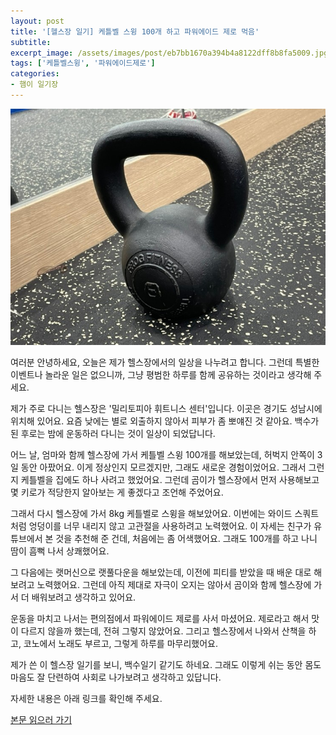 ```yaml
---
layout: post
title: '[헬스장 일기] 케틀벨 스윙 100개 하고 파워에이드 제로 먹음'
subtitle: 
excerpt_image: /assets/images/post/eb7bb1670a394b4a8122dff8b8fa5009.jpg
tags: ['케틀벨스윙', '파워에이드제로']
categories: 
- 햄이 일기장
---
```


![메인 이미지](/assets/images/post/eb7bb1670a394b4a8122dff8b8fa5009.jpg)

여러분 안녕하세요, 오늘은 제가 헬스장에서의 일상을 나누려고 합니다. 그런데 특별한 이벤트나 놀라운 일은 없으니까, 그냥 평범한 하루를 함께 공유하는 것이라고 생각해 주세요. 

제가 주로 다니는 헬스장은 '밀리토피아 휘트니스 센터'입니다. 이곳은 경기도 성남시에 위치해 있어요. 요즘 낮에는 별로 외출하지 않아서 피부가 좀 뽀얘진 것 같아요. 백수가 된 후로는 밤에 운동하러 다니는 것이 일상이 되었답니다.

어느 날, 엄마와 함께 헬스장에 가서 케틀벨 스윙 100개를 해보았는데, 허벅지 안쪽이 3일 동안 아팠어요. 이게 정상인지 모르겠지만, 그래도 새로운 경험이었어요. 그래서 그런지 케틀벨을 집에도 하나 사려고 했었어요. 그런데 곰이가 헬스장에서 먼저 사용해보고 몇 키로가 적당한지 알아보는 게 좋겠다고 조언해 주었어요.

그래서 다시 헬스장에 가서 8kg 케틀벨로 스윙을 해보았어요. 이번에는 와이드 스쿼트처럼 엉덩이를 너무 내리지 않고 고관절을 사용하려고 노력했어요. 이 자세는 친구가 유튜브에서 본 것을 추천해 준 건데, 처음에는 좀 어색했어요. 그래도 100개를 하고 나니 땀이 흠뻑 나서 상쾌했어요.

그 다음에는 랫머신으로 랫풀다운을 해보았는데, 이전에 피티를 받았을 때 배운 대로 해보려고 노력했어요. 그런데 아직 제대로 자극이 오지는 않아서 곰이와 함께 헬스장에 가서 더 배워보려고 생각하고 있어요.

운동을 마치고 나서는 편의점에서 파워에이드 제로를 사서 마셨어요. 제로라고 해서 맛이 다르지 않을까 했는데, 전혀 그렇지 않았어요. 그리고 헬스장에서 나와서 산책을 하고, 코노에서 노래도 부르고, 그렇게 하루를 마무리했어요.

제가 쓴 이 헬스장 일기를 보니, 백수일기 같기도 하네요. 그래도 이렇게 쉬는 동안 몸도 마음도 잘 단련하여 사회로 나가보려고 생각하고 있답니다.

자세한 내용은 아래 링크를 확인해 주세요.

[본문 읽으러 가기](https://m.blog.naver.com/ham_eaten_jellybear/223256581082)
